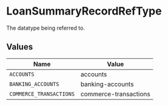 # LoanSummaryRecordRefType

The datatype being referred to.


## Values

| Name                    | Value                   |
| ----------------------- | ----------------------- |
| `ACCOUNTS`              | accounts                |
| `BANKING_ACCOUNTS`      | banking-accounts        |
| `COMMERCE_TRANSACTIONS` | commerce-transactions   |